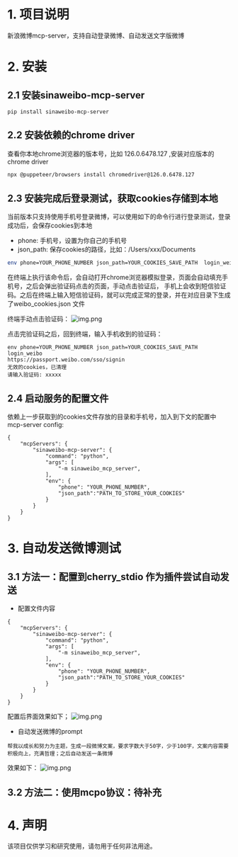 # 1. 项目说明

新浪微博mcp-server，支持自动登录微博、自动发送文字版微博

# 2. 安装

## 2.1 安装sinaweibo-mcp-server
```aiignore
pip install sinaweibo-mcp-server
```

## 2.2 安装依赖的chrome driver

查看你本地chrome浏览器的版本号，比如 126.0.6478.127 ,安装对应版本的chrome driver
```bash
npx @puppeteer/browsers install chromedriver@126.0.6478.127
```

## 2.3 安装完成后登录测试，获取cookies存储到本地

当前版本只支持使用手机号登录微博，可以使用如下的命令行进行登录测试，登录成功后，会保存cookies到本地
* phone: 手机号，设置为你自己的手机号
* json_path: 保存cookies的路径，比如：/Users/xxx/Documents
```bash
env phone=YOUR_PHONE_NUMBER json_path=YOUR_COOKIES_SAVE_PATH  login_weibo
```
在终端上执行该命令后，会自动打开chrome浏览器模拟登录，页面会自动填充手机号，之后会弹出验证码点击的页面，手动点击验证后，
手机上会收到短信验证码。之后在终端上输入短信验证码，就可以完成正常的登录，并在对应目录下生成了weibo_cookies.json 文件

终端手动点击验证码：
![img.png](http://mengalong.cn/wp-content/uploads/2025/05/verify.png)

点击完验证码之后，回到终端，输入手机收到的验证码：
```aiignore
env phone=YOUR_PHONE_NUMBER json_path=YOUR_COOKIES_SAVE_PATH login_weibo
https://passport.weibo.com/sso/signin
无效的cookies，已清理
请输入验证码: xxxxx
```

## 2.4 启动服务的配置文件
依赖上一步获取到的cookies文件存放的目录和手机号，加入到下文的配置中
mcp-server config:
```aiignore
{
    "mcpServers": {
        "sinaweibo-mcp-server": {
            "command": "python",
            "args": [
                "-m sinaweibo_mcp_server",
            ],
            "env": {
                "phone": "YOUR_PHONE_NUMBER",
                "json_path":"PATH_TO_STORE_YOUR_COOKIES"
            }
        }
    }
}
```

# 3. 自动发送微博测试
## 3.1 方法一：配置到cherry_stdio 作为插件尝试自动发送
* 配置文件内容
```aiignore
{
    "mcpServers": {
        "sinaweibo-mcp-server": {
            "command": "python",
            "args": [
                "-m sinaweibo_mcp_server",
            ],
            "env": {
                "phone": "YOUR_PHONE_NUMBER",
                "json_path":"PATH_TO_STORE_YOUR_COOKIES"
            }
        }
    }
}
```
配置后界面效果如下；
![img.png](http://mengalong.cn/wp-content/uploads/2025/05/weibo_mcp_config.png)
* 自动发送微博的prompt
```aiignore
帮我以成长和努力为主题，生成一段微博文案，要求字数大于50字，少于100字，文案内容需要积极向上，充满哲理；之后自动发送一条微博
```
效果如下：
![img.png](http://mengalong.cn/wp-content/uploads/2025/05/post_content_example.png)

## 3.2 方法二：使用mcpo协议：待补充

# 4. 声明
该项目仅供学习和研究使用，请勿用于任何非法用途。

